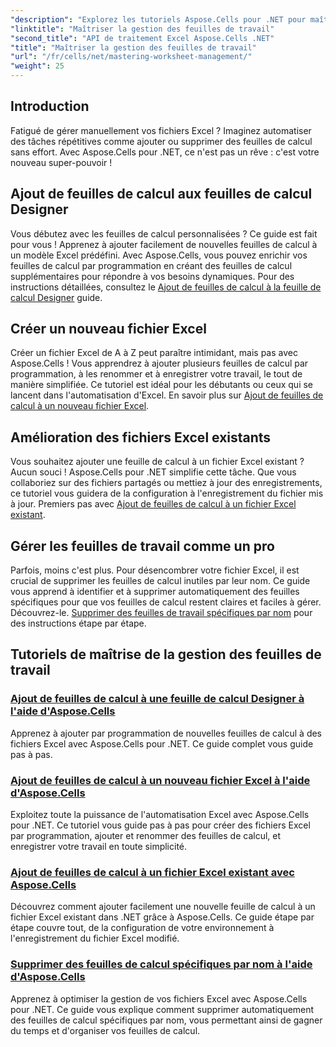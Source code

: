 ```yaml
---
"description": "Explorez les tutoriels Aspose.Cells pour .NET pour maîtriser l'automatisation Excel. Apprenez à ajouter et supprimer des feuilles de calcul dans des fichiers Excel nouveaux ou existants par programmation."
"linktitle": "Maîtriser la gestion des feuilles de travail"
"second_title": "API de traitement Excel Aspose.Cells .NET"
"title": "Maîtriser la gestion des feuilles de travail"
"url": "/fr/cells/net/mastering-worksheet-management/"
"weight": 25
---
```


## Introduction

Fatigué de gérer manuellement vos fichiers Excel ? Imaginez automatiser des tâches répétitives comme ajouter ou supprimer des feuilles de calcul sans effort. Avec Aspose.Cells pour .NET, ce n'est pas un rêve : c'est votre nouveau super-pouvoir !  

## Ajout de feuilles de calcul aux feuilles de calcul Designer  

Vous débutez avec les feuilles de calcul personnalisées ? Ce guide est fait pour vous ! Apprenez à ajouter facilement de nouvelles feuilles de calcul à un modèle Excel prédéfini. Avec Aspose.Cells, vous pouvez enrichir vos feuilles de calcul par programmation en créant des feuilles de calcul supplémentaires pour répondre à vos besoins dynamiques. Pour des instructions détaillées, consultez le [Ajout de feuilles de calcul à la feuille de calcul Designer](./adding-worksheets-to-designer-spreadsheet/) guide.  

## Créer un nouveau fichier Excel  

Créer un fichier Excel de A à Z peut paraître intimidant, mais pas avec Aspose.Cells ! Vous apprendrez à ajouter plusieurs feuilles de calcul par programmation, à les renommer et à enregistrer votre travail, le tout de manière simplifiée. Ce tutoriel est idéal pour les débutants ou ceux qui se lancent dans l'automatisation d'Excel. En savoir plus sur [Ajout de feuilles de calcul à un nouveau fichier Excel](./adding-worksheets-to-new-excel-file/).  

## Amélioration des fichiers Excel existants  

Vous souhaitez ajouter une feuille de calcul à un fichier Excel existant ? Aucun souci ! Aspose.Cells pour .NET simplifie cette tâche. Que vous collaboriez sur des fichiers partagés ou mettiez à jour des enregistrements, ce tutoriel vous guidera de la configuration à l'enregistrement du fichier mis à jour. Premiers pas avec [Ajout de feuilles de calcul à un fichier Excel existant](./adding-worksheets-to-existing-excel-file/).  

## Gérer les feuilles de travail comme un pro  

Parfois, moins c'est plus. Pour désencombrer votre fichier Excel, il est crucial de supprimer les feuilles de calcul inutiles par leur nom. Ce guide vous apprend à identifier et à supprimer automatiquement des feuilles spécifiques pour que vos feuilles de calcul restent claires et faciles à gérer. Découvrez-le. [Supprimer des feuilles de travail spécifiques par nom](./remove-specific-worksheets-by-name/) pour des instructions étape par étape.  

## Tutoriels de maîtrise de la gestion des feuilles de travail
### [Ajout de feuilles de calcul à une feuille de calcul Designer à l'aide d'Aspose.Cells](./adding-worksheets-to-designer-spreadsheet/)
Apprenez à ajouter par programmation de nouvelles feuilles de calcul à des fichiers Excel avec Aspose.Cells pour .NET. Ce guide complet vous guide pas à pas.
### [Ajout de feuilles de calcul à un nouveau fichier Excel à l'aide d'Aspose.Cells](./adding-worksheets-to-new-excel-file/)
Exploitez toute la puissance de l'automatisation Excel avec Aspose.Cells pour .NET. Ce tutoriel vous guide pas à pas pour créer des fichiers Excel par programmation, ajouter et renommer des feuilles de calcul, et enregistrer votre travail en toute simplicité.
### [Ajout de feuilles de calcul à un fichier Excel existant avec Aspose.Cells](./adding-worksheets-to-existing-excel-file/)
Découvrez comment ajouter facilement une nouvelle feuille de calcul à un fichier Excel existant dans .NET grâce à Aspose.Cells. Ce guide étape par étape couvre tout, de la configuration de votre environnement à l'enregistrement du fichier Excel modifié.
### [Supprimer des feuilles de calcul spécifiques par nom à l'aide d'Aspose.Cells](./remove-specific-worksheets-by-name/)
Apprenez à optimiser la gestion de vos fichiers Excel avec Aspose.Cells pour .NET. Ce guide vous explique comment supprimer automatiquement des feuilles de calcul spécifiques par nom, vous permettant ainsi de gagner du temps et d'organiser vos feuilles de calcul.